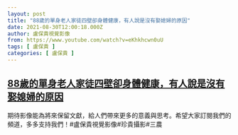 ```yaml
---
layout: post
title: "88歲的單身老人家徒四壁卻身體健康，有人說是沒有娶媳婦的原因"
date: 2021-08-30T12:00:18.000Z
author: 盧保貴視覺影像
from: https://www.youtube.com/watch?v=eKhkhcwn0uU
tags: [ 盧保貴 ]
categories: [ 盧保貴 ]
---
```

<!--1630324818000-->
[88歲的單身老人家徒四壁卻身體健康，有人說是沒有娶媳婦的原因](https://www.youtube.com/watch?v=eKhkhcwn0uU)
------

<div>
期待影像能為將來保留文獻，給人們帶來更多的意義與思考。希望大家訂閱我們的頻道，多多支持我們！#盧保貴視覺影像#珍貴攝影#三農
</div>
